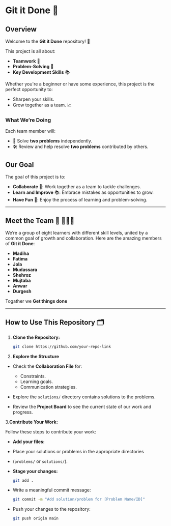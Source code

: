 # **Git it Done** 🚀

## **Overview**

Welcome to the **Git it Done** repository! 🎉

This project is all about:

- **Teamwork** 🤝
- **Problem-Solving** 🧠
- **Key Development Skills** 📚

Whether you're a beginner or have some experience, this project is the perfect
opportunity to:

- Sharpen your skills.
- Grow together as a team. 📈

### **What We’re Doing**

Each team member will:

- 🧩 Solve **two problems** independently.
- 🛠️ Review and help resolve **two problems** contributed by others.

## **Our Goal**

The goal of this project is to:

- **Collaborate** 🤝: Work together as a team to tackle challenges.
- **Learn and Improve** 📚: Embrace mistakes as opportunities to grow.
- **Have Fun** 🎉: Enjoy the process of learning and problem-solving.

---

## **Meet the Team** 👭 🧑‍🤝‍🧑

We’re a group of eight learners with different skill levels, united by a common
goal of growth and collaboration. Here are the amazing members of **Git it Done**:

- **Madiha**
- **Fatima**
- **Jola**
- **Mudassara**
- **Shehroz**
- **Mujtaba**
- **Anwar**
- **Durgesh**

Togather we **Get things done**

---

## **How to Use This Repository** 🗂️

1. **Clone the Repository:**

   ```bash
   git clone https://github.com/your-repo-link

2. **Explore the Structure**

- Check the **Collaboration File** for:
  - Constraints.
  - Learning goals.
  - Communication strategies.

- Explore the `solutions/` directory contains solutions to the problems.

- Review the **Project Board** to see the current state of our work and progress.

3.**Contribute Your Work:**

Follow these steps to contribute your work:

- **Add your files:**

- Place your solutions or problems in the appropriate directories
- (`problems/` or `solutions/`).

- **Stage your changes:**

   ```bash
   git add .

- Write a meaningful commit message:

  ```bash
  git commit -m "Add solution/problem for [Problem Name/ID]" 
  ```

- Push your changes to the repository:

  ```bash
  git push origin main
  ```
